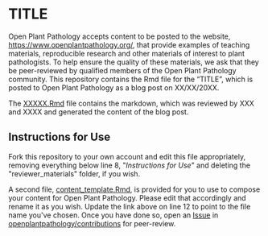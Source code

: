 TITLE
================

Open Plant Pathology accepts content to be posted to the website,
<https://www.openplantpathology.org/>, that provide examples of teaching
materials, reproducible research and other materials of interest to plant
pathologists. To help ensure the quality of these materials, we ask that they be
peer-reviewed by qualified members of the Open Plant Pathology community. This
repository contains the Rmd file for the “TITLE”, which is posted to Open
Plant Pathology as a blog post on XX/XX/20XX.

The [XXXXX.Rmd](XXXX.Rmd) file contains the markdown, which was reviewed by XXX
and XXXX and generated the content of the blog post.

## Instructions for Use

Fork this repository to your own account and edit this file appropriately,
removing everything below line 8, "*Instructions for Use*" and deleting the
"reviewer_materials" folder, if you wish.

A second file, [content_template.Rmd](content_template.Rmd), is provided for you
to use to compose your content for Open Plant Pathology. Please edit that
accordingly and rename it as you wish. Update the link above on line 12 to
point to the file name you've chosen. Once you have done so, open an
[Issue](https://github.com/openplantpathology/contributions/issues) in [openplantpathology/contributions](https://github.com/openplantpathology/contributions)
for peer-review.
